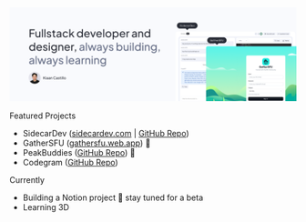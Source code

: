![Kiaan Castillo intro banner](./banner.png)

Featured Projects

- SidecarDev ([sidecardev.com](https://sidecardev.com/) | [GitHub Repo](https://github.com/KiaanCastillo/sidecardev))
- GatherSFU ([gathersfu.web.app](https://gathersfu.web.app/)) 🥉
- PeakBuddies ([GitHub Repo](https://github.com/Mountain-Madness-24/peakbuddies)) 🥇
- Codegram ([GitHub Repo](https://github.com/thecodegram/codegram))

Currently 
- Building a Notion project 👀 stay tuned for a beta
- Learning 3D
